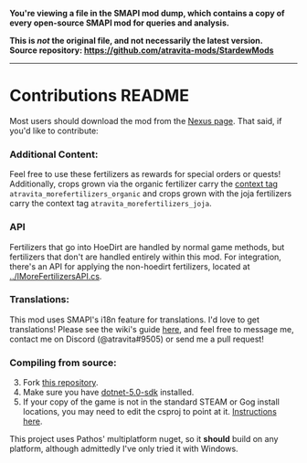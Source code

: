 **You're viewing a file in the SMAPI mod dump, which contains a copy of every open-source SMAPI mod
for queries and analysis.**

**This is _not_ the original file, and not necessarily the latest version.**  
**Source repository: https://github.com/atravita-mods/StardewMods**

----

Contributions README
====================================

Most users should download the mod from the [Nexus page](https://www.nexusmods.com/stardewvalley/mods/11837). That said, if you'd like to contribute:

### Additional Content:

Feel free to use these fertilizers as rewards for special orders or quests! Additionally, crops grown via the organic fertilizer carry the [context tag](https://stardewvalleywiki.com/Modding:Items#Categories) `atravita_morefertilizers_organic` and crops grown with the joja fertilizers carry the context tag `atravita_morefertilizers_joja`.

### API

Fertilizers that go into HoeDirt are handled by normal game methods, but fertilizers that don't are handled entirely within this mod. For integration, there's an API for applying the non-hoedirt fertilizers, located at [../IMoreFertilizersAPI.cs](../IMoreFertilizersAPI.cs). 

### Translations:

This mod uses SMAPI's i18n feature for translations. I'd love to get translations! Please see the wiki's guide [here](https://stardewvalleywiki.com/Modding:Translations), and feel free to message me, contact me on Discord (@atravita#9505) or send me a pull request!

### Compiling from source:

3. Fork [this repository](https://github.com/atravita-mods/StardewMods).
4. Make sure you have [dotnet-5.0-sdk](https://dotnet.microsoft.com/en-us/download/dotnet/5.0) installed.
5. If your copy of the game is not in the standard STEAM or Gog install locations, you may need to edit the csproj to point at it. [Instructions here](https://github.com/Pathoschild/SMAPI/blob/develop/docs/technical/mod-package.md#available-properties).

This project uses Pathos' multiplatform nuget, so it **should** build on any platform, although admittedly I've only tried it with Windows.